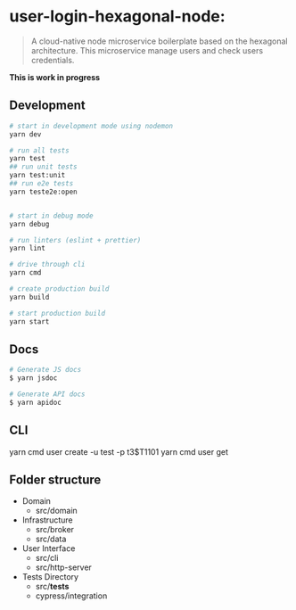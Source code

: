 # user-login-hexagonal-node:

> A cloud-native node microservice boilerplate based on the hexagonal architecture. This microservice manage users and check users credentials.

**This is work in progress**
 

## Development

```sh
# start in development mode using nodemon
yarn dev

# run all tests
yarn test
## run unit tests
yarn test:unit
## run e2e tests
yarn teste2e:open


# start in debug mode
yarn debug

# run linters (eslint + prettier)
yarn lint

# drive through cli
yarn cmd

# create production build
yarn build

# start production build
yarn start
```

## Docs

```sh
# Generate JS docs
$ yarn jsdoc

# Generate API docs
$ yarn apidoc
```

## CLI
 yarn cmd user create -u test -p t3$T1101
 yarn cmd user get

## Folder structure
- Domain
  - src/domain
- Infrastructure
  - src/broker
  - src/data 
- User Interface
  - src/cli
  - src/http-server
- Tests Directory
  - src/__tests__
  - cypress/integration
